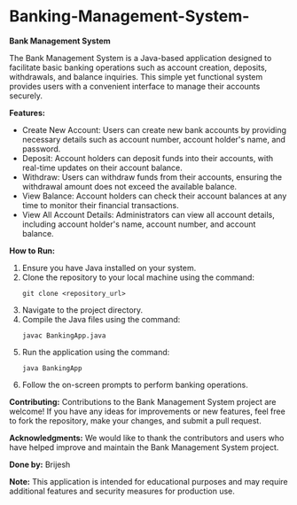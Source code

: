 # Banking-Management-System-

**Bank Management System**

The Bank Management System is a Java-based application designed to facilitate basic banking operations such as account creation, deposits, withdrawals, and balance inquiries. This simple yet functional system provides users with a convenient interface to manage their accounts securely.

**Features:**
- Create New Account: Users can create new bank accounts by providing necessary details such as account number, account holder's name, and password.
- Deposit: Account holders can deposit funds into their accounts, with real-time updates on their account balance.
- Withdraw: Users can withdraw funds from their accounts, ensuring the withdrawal amount does not exceed the available balance.
- View Balance: Account holders can check their account balances at any time to monitor their financial transactions.
- View All Account Details: Administrators can view all account details, including account holder's name, account number, and account balance.

**How to Run:**
1. Ensure you have Java installed on your system.
2. Clone the repository to your local machine using the command:
   ```
   git clone <repository_url>
   ```
3. Navigate to the project directory.
4. Compile the Java files using the command:
   ```
   javac BankingApp.java
   ```
5. Run the application using the command:
   ```
   java BankingApp
   ```
6. Follow the on-screen prompts to perform banking operations.

**Contributing:**
Contributions to the Bank Management System project are welcome! If you have any ideas for improvements or new features, feel free to fork the repository, make your changes, and submit a pull request.

**Acknowledgments:**
We would like to thank the contributors and users who have helped improve and maintain the Bank Management System project.

**Done by:** 
Brijesh

**Note:**
This application is intended for educational purposes and may require additional features and security measures for production use.
